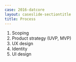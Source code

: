 ```yaml
---
case: 2016-datcore
layout: caseslide-sectiontitle
title: Process
---
```


1. Scoping
2. Product strategy (UVP, MVP)
3. UX design
4. Identity
5. UI design